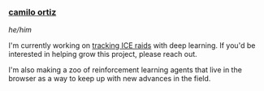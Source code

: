 ### [camilo ortiz](https://camilodoa.ml)

*he/him*

I'm currently working on [tracking ICE raids](https://ai-melts-ice.ml) with deep learning. If you'd be interested in helping grow this project, please reach out.

I'm also making a zoo of reinforcement learning agents that live in the browser as a way to keep up with new advances in the field.
